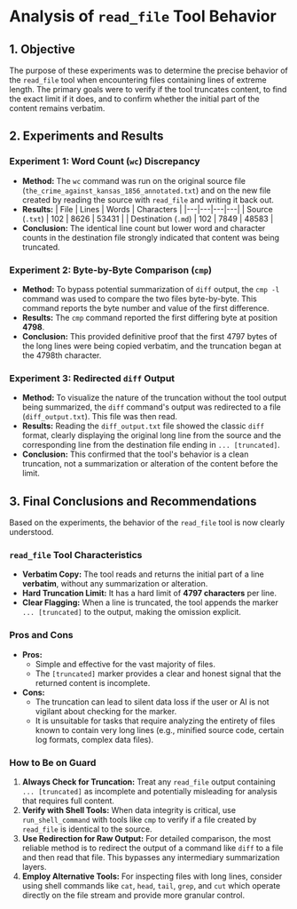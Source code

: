 # Analysis of `read_file` Tool Behavior

## 1. Objective

The purpose of these experiments was to determine the precise behavior of the `read_file` tool when encountering files containing lines of extreme length. The primary goals were to verify if the tool truncates content, to find the exact limit if it does, and to confirm whether the initial part of the content remains verbatim.

## 2. Experiments and Results

### Experiment 1: Word Count (`wc`) Discrepancy

- **Method:** The `wc` command was run on the original source file (`the_crime_against_kansas_1856_annotated.txt`) and on the new file created by reading the source with `read_file` and writing it back out.
- **Results:**
  | File | Lines | Words | Characters |
  |---|---|---|---|
  | Source (`.txt`) | 102 | 8626 | 53431 |
  | Destination (`.md`) | 102 | 7849 | 48583 |
- **Conclusion:** The identical line count but lower word and character counts in the destination file strongly indicated that content was being truncated.

### Experiment 2: Byte-by-Byte Comparison (`cmp`)

- **Method:** To bypass potential summarization of `diff` output, the `cmp -l` command was used to compare the two files byte-by-byte. This command reports the byte number and value of the first difference.
- **Results:** The `cmp` command reported the first differing byte at position **4798**.
- **Conclusion:** This provided definitive proof that the first 4797 bytes of the long lines were being copied verbatim, and the truncation began at the 4798th character.

### Experiment 3: Redirected `diff` Output

- **Method:** To visualize the nature of the truncation without the tool output being summarized, the `diff` command's output was redirected to a file (`diff_output.txt`). This file was then read.
- **Results:** Reading the `diff_output.txt` file showed the classic `diff` format, clearly displaying the original long line from the source and the corresponding line from the destination file ending in `... [truncated]`.
- **Conclusion:** This confirmed that the tool's behavior is a clean truncation, not a summarization or alteration of the content before the limit.

## 3. Final Conclusions and Recommendations

Based on the experiments, the behavior of the `read_file` tool is now clearly understood.

### `read_file` Tool Characteristics

- **Verbatim Copy:** The tool reads and returns the initial part of a line **verbatim**, without any summarization or alteration.
- **Hard Truncation Limit:** It has a hard limit of **4797 characters** per line.
- **Clear Flagging:** When a line is truncated, the tool appends the marker `... [truncated]` to the output, making the omission explicit.

### Pros and Cons

- **Pros:**
  - Simple and effective for the vast majority of files.
  - The `[truncated]` marker provides a clear and honest signal that the returned content is incomplete.
- **Cons:**
  - The truncation can lead to silent data loss if the user or AI is not vigilant about checking for the marker.
  - It is unsuitable for tasks that require analyzing the entirety of files known to contain very long lines (e.g., minified source code, certain log formats, complex data files).

### How to Be on Guard

1.  **Always Check for Truncation:** Treat any `read_file` output containing `... [truncated]` as incomplete and potentially misleading for analysis that requires full content.
2.  **Verify with Shell Tools:** When data integrity is critical, use `run_shell_command` with tools like `cmp` to verify if a file created by `read_file` is identical to the source.
3.  **Use Redirection for Raw Output:** For detailed comparison, the most reliable method is to redirect the output of a command like `diff` to a file and then read that file. This bypasses any intermediary summarization layers.
4.  **Employ Alternative Tools:** For inspecting files with long lines, consider using shell commands like `cat`, `head`, `tail`, `grep`, and `cut` which operate directly on the file stream and provide more granular control.
